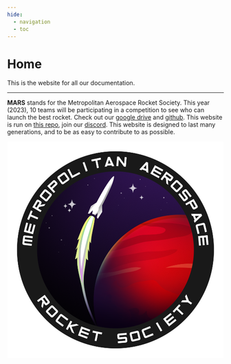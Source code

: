 ```yaml
---
hide:
  - navigation
  - toc
---
```


# Home

This is the website for all our documentation.

---

**MARS** stands for the Metropolitan Aerospace Rocket Society. This year (2023), 10 teams will be participating in a competition to see who can launch the best rocket. Check out our [google drive] and [github]. This website is run on [this repo], join our [discord]. This website is designed to last many generations, and to be as easy to contribute to as possible.

[google drive]: https://drive.google.com/drive/folders/1su8x4vkgnDxWnVwPmmk2WvCllnf5fLLx?usp=sharing

[github]: https://github.com/zeulewan/avionics_code

[this repo]: https://github.com/zeulewan/marswebsite

[discord]: https://discord.gg/BaQZkd2TKj

<div class="image-container">
<a href="https://www.linkedin.com/in/harakhmehta/"><img src="img/logo.png" /></a>
</div>
